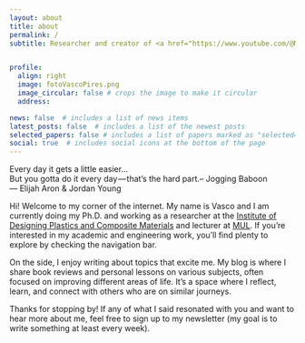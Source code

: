 ```yaml
---
layout: about
title: about
permalink: /
subtitle: Researcher and creator of <a href="https://www.youtube.com/@MadewithAtoms">Made with Atoms</a> Youtube Channel


profile:
  align: right
  image: fotoVascoPires.png
  image_circular: false # crops the image to make it circular
  address: 

news: false  # includes a list of news items
latest_posts: false  # includes a list of the newest posts
selected_papers: false # includes a list of papers marked as "selected={true}"
social: true  # includes social icons at the bottom of the page
---
```


<div class="quote-section">
  <i class="fas fa-quote-left"></i>
  Every day it gets a little easier…<br />
  But you gotta do it every day — that’s the hard part.–&nbsp;Jogging Baboon
  <i class="fas fa-quote-right"></i><br />
  —&nbsp;Elijah Aron & Jordan Young
</div>


Hi! Welcome to my corner of the internet. My name is Vasco and I am currently doing my Ph.D. and working as a researcher at the [Institute of Designing Plastics and Composite Materials](https://www.kunststofftechnik.at/en/konstruieren) and lecturer at [MUL](https://www.unileoben.ac.at/en/). If you’re interested in my academic and engineering work, you’ll find plenty to explore by checking the navigation bar.

<!--
It is a fascinating area with a lot of challenges, and I hope my work, even in small ways, can contribute to advancements that make a difference — whether that's in exploring new planets, improving satellite surveillance, or reducing the weight and emissions of aircraft.
-->

<!--
I am passionate about teaching and mentoring, always looking for ways to make learning more engaging and interactive, especially through visualization and animations. This was the main reason for the creation of my YouTube channel, where I am planning to post content soon - so stay tuned for that. 
-->

On the side, I enjoy writing about topics that excite me. My blog is where I share book reviews and personal lessons on various subjects, often focused on improving different areas of life. It’s a space where I reflect, learn, and connect with others who are on similar journeys.

Thanks for stopping by! If any of what I said resonated with you and want to hear more about me, feel free to sign up to my newsletter (my goal is to write something at least every week). 

<!--
Write your biography here. Tell the world about yourself. Link to your favorite [subreddit](http://reddit.com). You can put a picture in, too. The code is already in, just name your picture `prof_pic.jpg` and put it in the `img/` folder.test

Put your address / P.O. box / other info right below your picture. You can also disable any of these elements by editing `profile` property of the YAML header of your `_pages/about.md`. Edit `_bibliography/papers.bib` and Jekyll will render your [publications page](/al-folio/publications/) automatically.

Link to your social media connections, too. This theme is set up to use [Font Awesome icons](http://fortawesome.github.io/Font-Awesome/) and [Academicons](https://jpswalsh.github.io/academicons/), like the ones below. Add your Facebook, Twitter, LinkedIn, Google Scholar, or just disable all of them.
-->